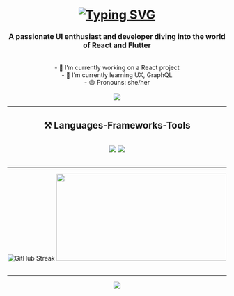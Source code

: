 
<h1 align="center">
  <a href="https://git.io/typing-svg"><img src="https://readme-typing-svg.demolab.com?font=Caveat&size=30&pause=1000&color=ADA7C9&center=true&random=false&width=435&lines=Hello+There+%E2%9C%A8"       alt="Typing SVG" />
  </a>
</h1>

<h3 align="center">A passionate UI enthusiast and developer diving into the world of React and Flutter</h3>

<br/>

<div align="center">
  - 🔭 I’m currently working on a React project <br>
  - 🌱 I’m currently learning UX, GraphQL <br>
  - 😄 Pronouns: she/her
</div>

<br/>

<div align="center">
  <a href="mailto:lssuwal@gmail.com">
    <img src="https://img.shields.io/badge/Gmail-D14836?style=for-the-badge&logo=gmail&logoColor=white" target="_blank"/>
  </a>
</div>

<hr/>

<h2 align="center"> ⚒️ Languages-Frameworks-Tools </h2>
  <br/>
  <div align="center">
    <img src="https://skillicons.dev/icons?i=react,redux,ts,bootstrap,css,sass,figma,flutter,html,ai,js)](https://skillicons.dev"/>
    <img src="https://skillicons.dev/icons?i=vite,vscode,yarn,git,github,nodejs,npm)](https://skillicons.dev"/>
  </div>

  <br/>
  <hr/>

<div align="center">
  <img src="https://streak-stats.demolab.com?user=lumanaa&theme=dracula&border_radius=10&mode=weekly&card_width=390" alt="GitHub Streak" />
  <img  width="390" height="200" src="https://github-readme-stats.vercel.app/api?username=lumanaa&show_icons=true&theme=dracula&hide=stars,prs&rank_icon=github&border_radius=10"/>
</div>

 <br/>
 <hr/>

 <div align="center">
   <img src="https://github-readme-stats.vercel.app/api/top-langs/?username=lumanaa&hide_progress=true&border_radius=10&theme=dracula"/>
 </div>






<!--
**lumanaa/lumanaa** is a ✨ _special_ ✨ repository because its `README.md` (this file) appears on your GitHub profile.

Here are some ideas to get you started:

- 🔭 I’m currently working on ...
- 🌱 I’m currently learning ...
- 👯 I’m looking to collaborate on ...
- 🤔 I’m looking for help with ...
- 💬 Ask me about ...
- 📫 How to reach me: ...
- 😄 Pronouns: ...
- ⚡ Fun fact: ...
-->
